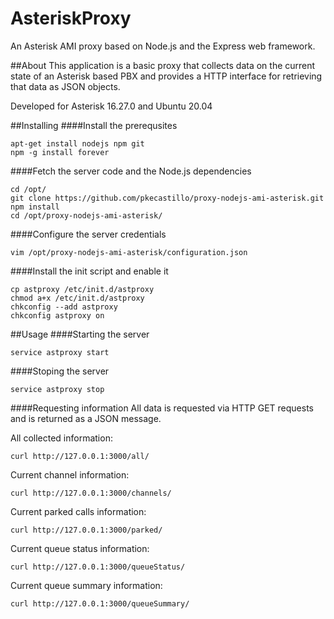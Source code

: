 # AsteriskProxy 
An Asterisk AMI proxy based on Node.js and the Express web framework.

##About
This application is a basic proxy that collects data on the current state of an Asterisk based PBX and provides 
a HTTP interface for retrieving that data as JSON objects.

Developed for Asterisk 16.27.0 and Ubuntu 20.04

##Installing
####Install the prerequsites  
```
apt-get install nodejs npm git
npm -g install forever   
```
####Fetch the server code and the Node.js dependencies
```
cd /opt/
git clone https://github.com/pkecastillo/proxy-nodejs-ami-asterisk.git
npm install
cd /opt/proxy-nodejs-ami-asterisk/
```
####Configure the server credentials
```
vim /opt/proxy-nodejs-ami-asterisk/configuration.json
```
####Install the init script and enable it
```
cp astproxy /etc/init.d/astproxy
chmod a+x /etc/init.d/astproxy
chkconfig --add astproxy
chkconfig astproxy on
```
##Usage
####Starting the server
```
service astproxy start
```
####Stoping the server
```
service astproxy stop
```
####Requesting information
All data is requested via HTTP GET requests and is returned as a JSON message.

All collected information:  
```
curl http://127.0.0.1:3000/all/
```  
Current channel information:   
```  
curl http://127.0.0.1:3000/channels/
```  
Current parked calls information:   
```
curl http://127.0.0.1:3000/parked/
```  
Current queue status information:   
```
curl http://127.0.0.1:3000/queueStatus/
```  
Current queue summary information:   
```
curl http://127.0.0.1:3000/queueSummary/
```  


